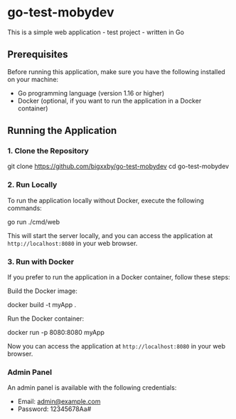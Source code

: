 #  go-test-mobydev

This is a simple web application - test project - written in Go 

## Prerequisites

Before running this application, make sure you have the following installed on your machine:

- Go programming language (version 1.16 or higher)
- Docker (optional, if you want to run the application in a Docker container)

## Running the Application

### 1. Clone the Repository
git clone https://github.com/bigxxby/go-test-mobydev
cd go-test-mobydev

### 2. Run Locally

To run the application locally without Docker, execute the following commands:

go run ./cmd/web

This will start the server locally, and you can access the application at `http://localhost:8080` in your web browser.

### 3. Run with Docker

If you prefer to run the application in a Docker container, follow these steps:

Build the Docker image:

docker build -t myApp .

Run the Docker container:

docker run -p 8080:8080 myApp



Now you can access the application at `http://localhost:8080` in your web browser.

### Admin Panel

An admin panel is available with the following credentials:

- Email: admin@example.com
- Password: 12345678Aa#



